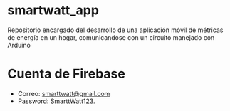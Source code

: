 # smartwatt_app
Repositorio encargado del desarrollo de una aplicación móvil de métricas de energía en un hogar, comunicandose con un circuito manejado con Arduino

# Cuenta de Firebase
- Correo: smarttwatt@gmail.com
- Password: SmarttWatt123.
